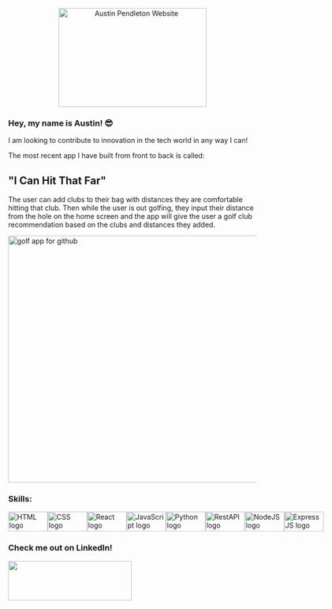 <div style="text-align: center;">
    <a href="https://austinpendleton.com">
        <img src="https://github.com/austinpendleton/austinpendleton/assets/113260431/7962220b-9166-475e-809f-87602174b404" width="300" height="200" alt="Austin Pendleton Website">
    </a>
</div>



### Hey, my name is Austin! 😎

I am looking to contribute to innovation in the tech world in any way I can!

The most recent app I have built from front to back is called:

## "I Can Hit That Far"


The user can add clubs to their bag with distances they are comfortable hitting that club. Then while the user is out golfing, they input their distance from the hole on the home screen and the app will give the user a golf club recommendation based on the clubs and distances they added. 

<img width="1000" height="500" alt="golf app for github" src="https://github.com/austinpendleton/austinpendleton/assets/113260431/532ad66e-c82a-4116-b787-0871637cba77">



### Skills:

<div style="display: flex; justify-content: space-around; align-items: center; width: 100%;">
    <img src="https://img.shields.io/badge/-HTML5-E34F26?logo=html5&logoColor=fff&style=flat" alt="HTML logo" width="80" height="40">
    <img src="https://img.shields.io/badge/-CSS3-1572B6?logo=css3&logoColor=fff&style=flat" alt="CSS logo" width="80" height="40">
    <img src="https://img.shields.io/badge/-React-61DAFB?logo=react&logoColor=000&style=flat" alt="React logo" width="80" height="40">
    <img src="https://img.shields.io/badge/-JavaScript-F7DF1E?logo=javascript&logoColor=000&style=flat" alt="JavaScript logo" width="80" height="40">
    <img src="https://img.shields.io/badge/-Python-3776AB?logo=python&logoColor=fff&style=flat" alt="Python logo" width="80" height="40">
    <img src="https://img.shields.io/badge/-RestAPI-85EA2D?logo=swagger&logoColor=000&style=flat" alt="RestAPI logo" width="80" height="40">
    <img src="https://img.shields.io/badge/-NodeJS-339933?logo=nodedotjs&logoColor=fff&style=flat" alt="NodeJS logo" width="80" height="40">
    <img src="https://img.shields.io/badge/-ExpressJS-000000?logo=express&logoColor=fff&style=flat" alt="ExpressJS logo" width="80" height="40">
</div>





### Check me out on LinkedIn!

<a href="https://www.linkedin.com/in/austinp-tech/">
<img src="https://upload.wikimedia.org/wikipedia/commons/thumb/0/01/LinkedIn_Logo.svg/1280px-LinkedIn_Logo.svg.png" height="80" width="250"/>
</a>


